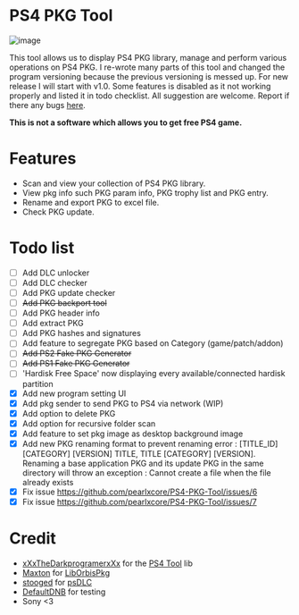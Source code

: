 # PS4 PKG Tool
![image](https://user-images.githubusercontent.com/36906814/87872280-9d30b780-c9e9-11ea-871e-c8514132394b.png)

This tool allows us to display PS4 PKG library, manage and perform various operations on PS4 PKG.
I re-wrote many parts of this tool and changed the program versioning because the previous versioning is messed up. For new release I will start with v1.0. Some features is disabled as it not working properly and listed it in todo checklist. All suggestion are welcome. Report if there any bugs [here](https://github.com/pearlxcore/PS4-PKG-Tool/issues).

**This is not a software which allows you to get free PS4 game.**

# Features
- Scan and view your collection of PS4 PKG library.
- View pkg info such PKG param info, PKG trophy list and PKG entry.
- Rename and export PKG to excel file.
- Check PKG update.

# Todo list
- [ ] Add DLC unlocker
- [ ] Add DLC checker
- [ ] Add PKG update checker
- [ ] ~~Add PKG backport tool~~
- [ ] Add PKG header info
- [ ] Add extract PKG
- [ ] Add PKG hashes and signatures
- [ ] Add feature to segregate PKG based on Category (game/patch/addon)
- [ ] ~~Add PS2 Fake PKG Generator~~
- [ ] ~~Add PS1 Fake PKG Generator~~
- [ ] 'Hardisk Free Space' now displaying every available/connected hardisk partition
- [x] Add new program setting UI
- [x] Add pkg sender to send PKG to PS4 via network (WIP)
- [x] Add option to delete PKG
- [x] Add option for recursive folder scan
- [x] Add feature to set pkg image as desktop background image
- [x] Add new PKG renaming format to prevent renaming error : [TITLE_ID] [CATEGORY] [VERSION] TITLE, TITLE [CATEGORY] [VERSION]. Renaming a base application PKG and its update PKG in the same directory will throw an exception : Cannot create a file when the file already exists
- [x] Fix issue https://github.com/pearlxcore/PS4-PKG-Tool/issues/6
- [x] Fix issue https://github.com/pearlxcore/PS4-PKG-Tool/issues/7

# Credit
- [xXxTheDarkprogramerxXx](https://github.com/xXxTheDarkprogramerxXx) for the [PS4 Tool](https://github.com/xXxTheDarkprogramerxXx/PS4_Tools) lib
- [Maxton](https://github.com/maxton) for [LibOrbisPkg](https://github.com/maxton/LibOrbisPkg)
- [stooged](https://github.com/stooged) for [psDLC](https://github.com/stooged/psDLC)
- [DefaultDNB](https://twitter.com/DefaultDNB) for testing
- Sony <3
